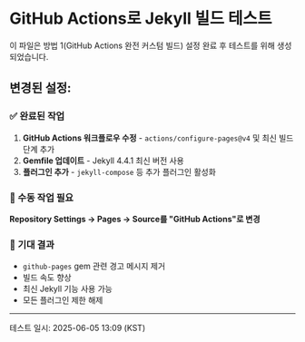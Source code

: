 # GitHub Actions로 Jekyll 빌드 테스트

이 파일은 방법 1(GitHub Actions 완전 커스텀 빌드) 설정 완료 후 테스트를 위해 생성되었습니다.

## 변경된 설정:

### ✅ 완료된 작업
1. **GitHub Actions 워크플로우 수정** - `actions/configure-pages@v4` 및 최신 빌드 단계 추가
2. **Gemfile 업데이트** - Jekyll 4.4.1 최신 버전 사용
3. **플러그인 추가** - `jekyll-compose` 등 추가 플러그인 활성화

### 🔄 수동 작업 필요
**Repository Settings → Pages → Source를 "GitHub Actions"로 변경**

### 📝 기대 결과
- `github-pages` gem 관련 경고 메시지 제거
- 빌드 속도 향상
- 최신 Jekyll 기능 사용 가능
- 모든 플러그인 제한 해제

---

테스트 일시: 2025-06-05 13:09 (KST)
